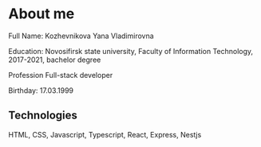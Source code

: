 # About me

Full Name: Kozhevnikova Yana Vladimirovna

Education: Novosifirsk state university, Faculty of Information Technology, 2017-2021, bachelor degree

Profession Full-stack developer

Birthday: 17.03.1999

## Technologies

HTML, CSS, Javascript, Typescript, React, Express, Nestjs
